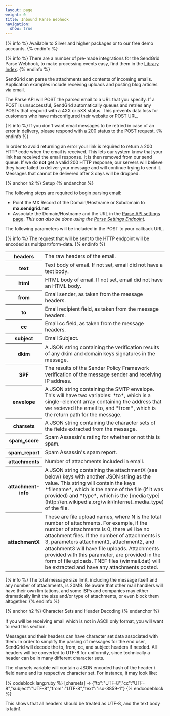 ```yaml
---
layout: page
weight: 0
title: Inbound Parse Webhook
navigation:
  show: true
---
```


{% info %}
Available to Silver and higher packages or to our free demo accounts.
{% endinfo %}

{% info %}
There are a number of pre-made integrations for the SendGrid Parse Webhook, to make processing events easy, find them in the [Library Index]({{root_url}}/Integrate/libraries.html#-Webhook-Libraries).
{% endinfo %}

SendGrid can parse the attachments and contents of incoming emails. Application examples include receiving uploads and posting blog articles via email.

The Parse API will POST the parsed email to a URL that you specify. If a POST is unsuccessful, SendGrid automatically queues and retries any POSTs that respond with a 4XX or 5XX status. This prevents data loss for customers who have misconfigured their website or POST URL.

{% info %}
If you don't want email messages to be retried in case of an error in delivery, please respond with a 200 status to the POST request.
{% endinfo %}

In order to avoid returning an error your link is required to return a 200 HTTP code when the email is received. This lets our system know that your link has received the email response. It is then removed from our send queue. If we do **not** get a valid 200 HTTP response, our servers will believe they have failed to deliver your message and will continue trying to send it. Messages that cannot be delivered after 3 days will be dropped.

{% anchor h2 %}
Setup
{% endanchor %}

The following steps are required to begin parsing email:

-   Point the MX Record of the Domain/Hostname or Subdomain to **mx.sendgrid.net**
-   Associate the Domain/Hostname and the URL in the [Parse API settings page](http://sendgrid.com/developer/reply). *This can also be done using the [Parse Settings Endpoint]({{root_url}}/API_Reference/Web_API/parse_settings.html).*

The following parameters will be included in the POST to your callback URL.

{% info %}
The request that will be sent to the HTTP endpoint will be encoded as multipart/form-data.
{% endinfo %}

<table class="table table-bordered table-striped">
   <tbody>
      <tr>
         <th>headers</th>
         <td>The raw headers of the email.</td>
      </tr>
      <tr>
         <th>text</th>
         <td>Text body of email. If not set, email did not have a text body.</td>
      </tr>
      <tr>
         <th>html</th>
         <td>HTML body of email. If not set, email did not have an HTML body.</td>
      </tr>
      <tr>
         <th>from</th>
         <td>Email sender, as taken from the message headers.</td>
      </tr>
      <tr>
         <th>to</th>
         <td>Email recipient field, as taken from the message headers.</td>
      </tr>
      <tr>
         <th>cc</th>
         <td>Email cc field, as taken from the message headers.</td>
      </tr>
      <tr>
         <th>subject</th>
         <td>Email Subject.</td>
      </tr>
      <tr>
         <th>dkim</th>
         <td>A JSON string containing the verification results of any dkim and domain keys signatures in the message.</td>
      </tr>
      <tr>
         <th>SPF</th>
         <td>The results of the Sender Policy Framework verification of the message sender and receiving IP address.</td>
      </tr>
      <tr>
         <th>envelope</th>
         <td>A JSON string containing the SMTP envelope. This will have two variables: *to*, which is a single-element array containing the address that we recieved the email to, and *from*, which is the return path for the message.</td>
      </tr>
      <tr>
         <th>charsets</th>
         <td>A JSON string containing the character sets of the fields extracted from the message.</td>
      </tr>
      <tr>
         <th>spam_score</th>
         <td>Spam Assassin's rating for whether or not this is spam.</td>
      </tr>
      <tr>
         <th>spam_report</th>
         <td>Spam Assassin's spam report.</td>
      </tr>
      <tr>
         <th>attachments</th>
         <td>Number of attachments included in email.</td>
      </tr>
      <tr>
         <th>attachment-info</th>
         <td>A JSON string containing the attachmentX (see below) keys with another JSON string as the value. This string will contain the keys *filename*, which is the name of the file (if it was provided) and *type*, which is the [media type](http://en.wikipedia.org/wiki/Internet_media_type) of the file.</td>
      </tr>
      <tr>
         <th>attachmentX</th>
         <td>These are file upload names, where N is the total number of attachments. For example, if the number of attachments is 0, there will be no attachment files. If the number of attachments is 3, parameters attachment1, attachment2, and attachment3 will have file uploads. Attachments provided with this parameter, are provided in the form of file uploads. TNEF files (winmail.dat) will be extracted and have any attachments posted.</td>
      </tr>
   </tbody>
</table>

{% info %}
The total message size limit, including the message itself and any number of attachments, is 20MB. Be aware that other mail handlers will have their own limitations, and some ISPs and companies may either dramatically limit the size and/or type of attachments, or even block them altogether.
{% endinfo %}

{% anchor h2 %}
Character Sets and Header Decoding
{% endanchor %}

If you will be receiving email which is not in ASCII only format, you will want to read this section.

Messages and their headers can have character set data associated with them. In order to simplify the parsing of messages for the end user, SendGrid will decode the to, from, cc, and subject headers if needed. All headers will be converted to UTF-8 for uniformity, since technically a header can be in many different character sets.

The charsets variable will contain a JSON encoded hash of the header / field name and its respective character set. For instance, it may look like:

{% codeblock lang:ruby %}
[charsets] => {"to":"UTF-8","cc":"UTF-8","subject":"UTF-8","from":"UTF-8","text":"iso-8859-1"}
{% endcodeblock %}

This shows that all headers should be treated as UTF-8, and the text body is latin1.
